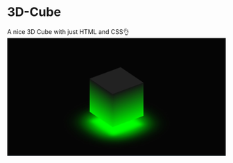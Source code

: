 # 3D-Cube
A nice 3D Cube with just HTML and CSS👌
<img src="./assets/Screenshot 2023-01-20 195900.jpg"/>

